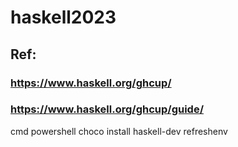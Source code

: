 # haskell2023
## Ref:
### https://www.haskell.org/ghcup/
### https://www.haskell.org/ghcup/guide/
cmd
powershell
choco install haskell-dev
refreshenv
